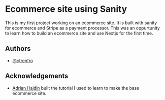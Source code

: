 
# Ecommerce site using Sanity

This is my first project working on an ecommerce site. It is built with sanity for ecommerce and Stripe as a payment processor. This was an oppurtunity to learn how to build an ecommerce site and use Nextjs for the first time.


## Authors

- [@ctrenfro](https://github.com/ctrenfro)


## Acknowledgements

 - [Adrian Hajdin](https://github.com/adrianhajdin/ecommerce_sanity_stripe)
    built the tutorial I used to learn to make the base ecommerce site.
